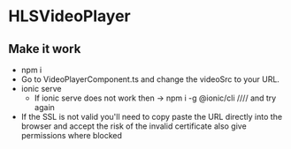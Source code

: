 ﻿# HLSVideoPlayer

## Make it work
  - npm i
  - Go to VideoPlayerComponent.ts and change the videoSrc to your URL.
  - ionic serve
      - If ionic serve does not work then -> npm i -g @ionic/cli  ////  and try again
  - If the SSL is not valid you'll need to copy paste the URL directly into the browser and accept the risk of the invalid certificate also give permissions where blocked

